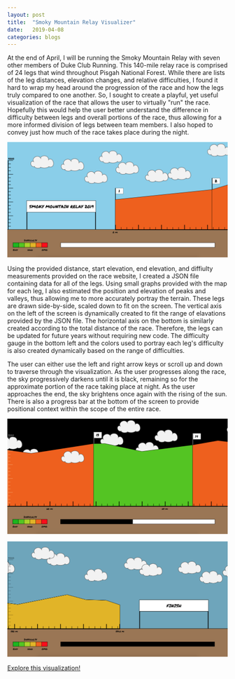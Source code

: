 ```yaml
---
layout: post
title:  "Smoky Mountain Relay Visualizer"
date:   2019-04-08
categories: blogs
---
```


At the end of April, I will be running the Smoky Mountain Relay with seven other members of Duke Club Running. This 140-mile relay race is comprised of 24 legs that wind throughout Pisgah National Forest. While there are lists of the leg distances, elevation changes, and relative difficulties, I found it hard to wrap my head around the progression of the race and how the legs truly compared to one another. So, I sought to create a playful, yet useful visualization of the race that allows the user to virtually "run" the race. Hopefully this would help the user better understand the difference in difficulty between legs and overall portions of the race, thus allowing for a more informed division of legs between team members. I also hoped to convey just how much of the race takes place during the night.

![Visualization Start](/assets/images/race-start.png "Visualization Start")

Using the provided distance, start elevation, end elevation, and diffiulty measurements provided on the race website, I created a JSON file containing data for all of the legs. Using small graphs provided with the map for each leg, I also estimated the position and elevation of peaks and valleys, thus allowing me to more accurately portray the terrain. These legs are drawn side-by-side, scaled down to fit on the screen. The vertical axis on the left of the screen is dynamically created to fit the range of elavations provided by the JSON file. The horizontal axis on the bottom is similarly created according to the total distance of the race. Therefore, the legs can be updated for future years without requiring new code. The difficulty gauge in the bottom left and the colors used to portray each leg's difficulty is also created dynamically based on the range of difficulties.

The user can either use the left and right arrow keys or scroll up and down to traverse through the visualization. As the user progresses along the race, the sky progressively darkens until it is black, remaining so for the approximate portion of the race taking place at night. As the user approaches the end, the sky brightens once again with the rising of the sun. There is also a progress bar at the bottom of the screen to provide positional context within the scope of the entire race.

![Visualization Middle](/assets/images/race-middle.png "Visualization Middle")

![Visualization End](/assets/images/race-end.png "Visualization End")

[Explore this visualization!](https://stonemathers.github.io/smr-legs/)